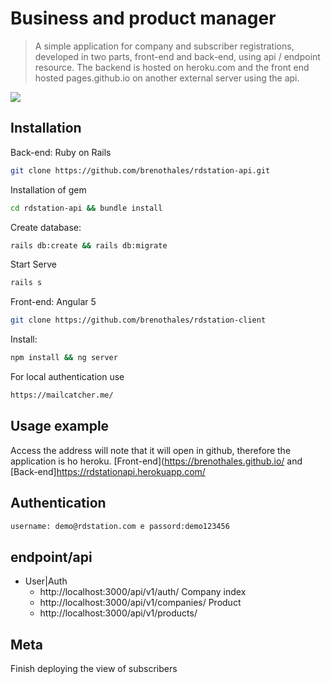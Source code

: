 # Business and product manager
> A simple application for company and subscriber registrations, developed in two parts, front-end and back-end, using api / endpoint resource.
The backend is hosted on heroku.com and the front end hosted pages.github.io on another external server using the api.


![](header.png)

## Installation

Back-end: Ruby on Rails


```sh
git clone https://github.com/brenothales/rdstation-api.git
```

Installation of gem

```sh
cd rdstation-api && bundle install
```

Create database:

```sh
rails db:create && rails db:migrate
```

Start Serve

```sh
rails s
```
Front-end: Angular 5

```sh
git clone https://github.com/brenothales/rdstation-client
```

Install:

```sh
npm install && ng server
```

For local authentication use
```sh
https://mailcatcher.me/
```
## Usage example

Access the address will note that it will open in github, therefore the application is ho heroku. [Front-end](https://brenothales.github.io/
and [Back-end]https://rdstationapi.herokuapp.com/

## Authentication

```sh
username: demo@rdstation.com e passord:demo123456
```

## endpoint/api

* User|Auth
    * http://localhost:3000/api/v1/auth/
Company index
    * http://localhost:3000/api/v1/companies/
Product
    * http://localhost:3000/api/v1/products/

## Meta

Finish deploying the view of subscribers
